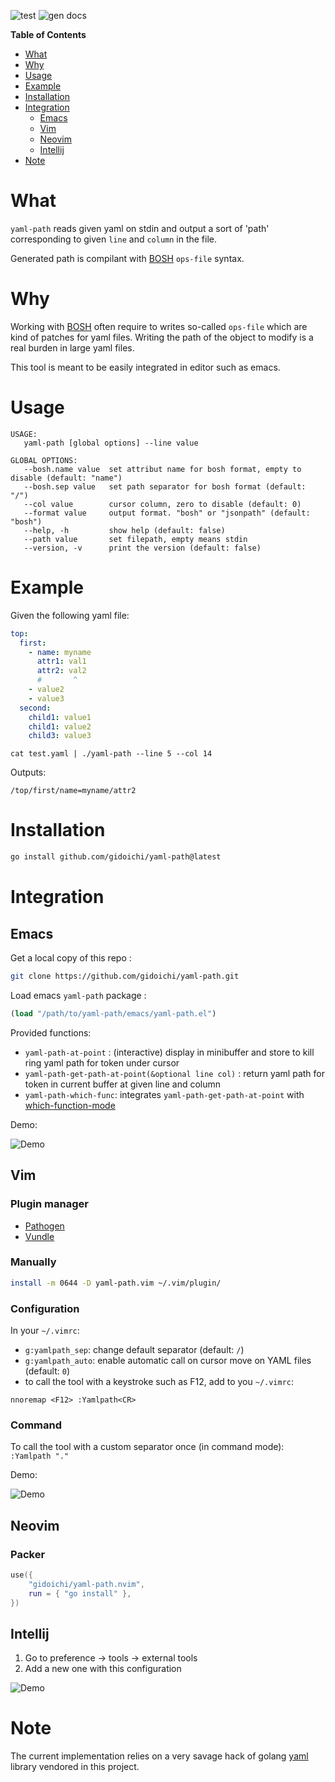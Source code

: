 <!-- Edit README.Rmd instead of README.md. DON'T EDIT README.md DIRECTLY. -->
<!-- README.md is generated from README.Rmd using following generator: -->
<!-- - knitr: https://github.com/yihui/knitr -->
<!-- - markdown-toc: https://github.com/jonschlinkert/markdown-toc -->

![test](https://github.com/gidoichi/yaml-path/actions/workflows/test.yml/badge.svg?branch=main)
![gen docs](https://github.com/gidoichi/yaml-path/actions/workflows/gen-docs.yml/badge.svg?branch=main)

**Table of Contents**

- [What](#what)
- [Why](#why)
- [Usage](#usage)
- [Example](#example)
- [Installation](#installation)
- [Integration](#integration)
    - [Emacs](#emacs)
    - [Vim](#vim)
    - [Neovim](#neovim)
    - [Intellij](#intellij)
- [Note](#note)

# What

`yaml-path` reads given yaml on stdin and output a sort of 'path' corresponding
to given `line` and `column` in the file.

Generated path is compilant with [BOSH](https://bosh.io/docs/cli-v2/) `ops-file`
syntax.

# Why

Working with [BOSH](https://bosh.io/docs/cli-v2/) often require to writes
so-called `ops-file` which are kind of patches for yaml files. Writing the path
of the object to modify is a real burden in large yaml files.

This tool is meant to be easily integrated in editor such as emacs.

# Usage


```
USAGE:
   yaml-path [global options] --line value

GLOBAL OPTIONS:
   --bosh.name value  set attribut name for bosh format, empty to disable (default: "name")
   --bosh.sep value   set path separator for bosh format (default: "/")
   --col value        cursor column, zero to disable (default: 0)
   --format value     output format. "bosh" or "jsonpath" (default: "bosh")
   --help, -h         show help (default: false)
   --path value       set filepath, empty means stdin
   --version, -v      print the version (default: false)
```

# Example

Given the following yaml file:

```yaml
top:
  first:
    - name: myname
      attr1: val1
      attr2: val2
      #       ^
    - value2
    - value3
  second:
    child1: value1
    child1: value2
    child3: value3
```

`cat test.yaml | ./yaml-path --line 5 --col 14`

Outputs:

```
/top/first/name=myname/attr2
```

# Installation

```bash
go install github.com/gidoichi/yaml-path@latest
```

# Integration

## Emacs

Get a local copy of this repo :

```bash
git clone https://github.com/gidoichi/yaml-path.git
```

Load emacs `yaml-path` package :

```lisp
(load "/path/to/yaml-path/emacs/yaml-path.el")
```

Provided functions:

- `yaml-path-at-point` : (interactive) display in minibuffer and store to kill
  ring yaml path for token under cursor
- `yaml-path-get-path-at-point(&optional line col)` : return yaml path for token
  in current buffer at given line and column
- `yaml-path-which-func`: integrates `yaml-path-get-path-at-point` with
  [which-function-mode](https://www.emacswiki.org/emacs/WhichFuncMode)

Demo:

![Demo](./doc/demo-emacs.gif)

## Vim

### Plugin manager

- [Pathogen](https://github.com/tpope/vim-pathogen)
- [Vundle](https://github.com/VundleVim/Vundle.vim)

### Manually

```bash
install -m 0644 -D yaml-path.vim ~/.vim/plugin/
```

### Configuration

In your `~/.vimrc`:

- `g:yamlpath_sep`: change default separator (default: `/`)
- `g:yamlpath_auto`: enable automatic call on cursor move on YAML files
  (default: `0`)
- to call the tool with a keystroke such as F12, add to you `~/.vimrc`:

```
nnoremap <F12> :Yamlpath<CR>
```
### Command

To call the tool with a custom separator once (in command mode): `:Yamlpath "."`

Demo:

![Demo](./doc/demo-vim.gif)


## Neovim

### Packer

```lua
use({
    "gidoichi/yaml-path.nvim",
    run = { "go install" },
})
```

## Intellij

1. Go to preference -> tools -> external tools
2. Add a new one with this configuration

![Demo](./doc/config-intellij.png)

# Note

The current implementation relies on a very savage hack of golang
[yaml](https://github.com/go-yaml/yaml) library vendored in this project.
